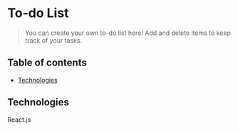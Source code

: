 # To-do List
> You can create your own to-do list here! Add and delete items to keep track of your tasks.

## Table of contents
* [Technologies](#technologies)

## Technologies
React.js
